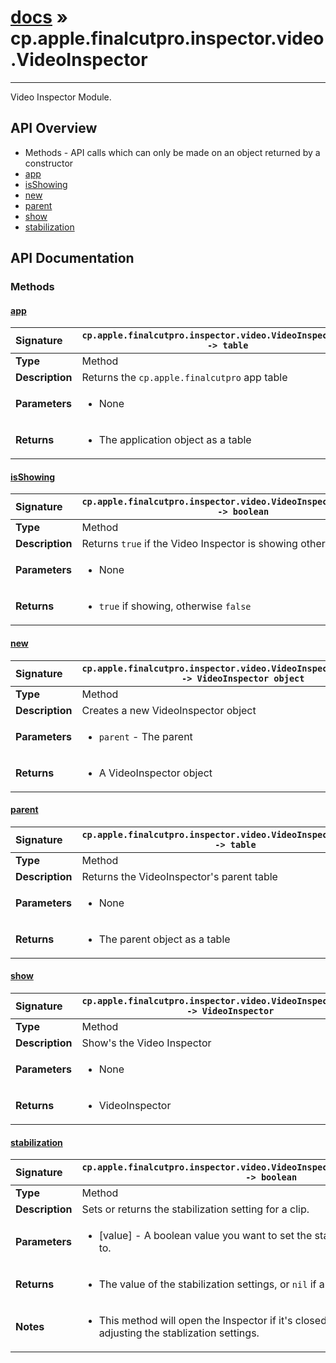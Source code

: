 # [docs](index.md) » cp.apple.finalcutpro.inspector.video.VideoInspector
---

Video Inspector Module.

## API Overview
* Methods - API calls which can only be made on an object returned by a constructor
 * [app](#app)
 * [isShowing](#isshowing)
 * [new](#new)
 * [parent](#parent)
 * [show](#show)
 * [stabilization](#stabilization)

## API Documentation

### Methods

#### [app](#app)
| <span style="float: left;">**Signature**</span> | <span style="float: left;">`cp.apple.finalcutpro.inspector.video.VideoInspector:app() -> table` </span>                                                          |
| -----------------------------------------------------|---------------------------------------------------------------------------------------------------------|
| **Type**                                             | Method                                                                                         |
| **Description**                                      | Returns the `cp.apple.finalcutpro` app table                                                                                         |
| **Parameters**                                       | <ul><li>None</li></ul> |
| **Returns**                                          | <ul><li>The application object as a table</li></ul>          |

#### [isShowing](#isshowing)
| <span style="float: left;">**Signature**</span> | <span style="float: left;">`cp.apple.finalcutpro.inspector.video.VideoInspector:isShowing() -> boolean` </span>                                                          |
| -----------------------------------------------------|---------------------------------------------------------------------------------------------------------|
| **Type**                                             | Method                                                                                         |
| **Description**                                      | Returns `true` if the Video Inspector is showing otherwise `false`                                                                                         |
| **Parameters**                                       | <ul><li>None</li></ul> |
| **Returns**                                          | <ul><li>`true` if showing, otherwise `false`</li></ul>          |

#### [new](#new)
| <span style="float: left;">**Signature**</span> | <span style="float: left;">`cp.apple.finalcutpro.inspector.video.VideoInspector:new(parent) -> VideoInspector object` </span>                                                          |
| -----------------------------------------------------|---------------------------------------------------------------------------------------------------------|
| **Type**                                             | Method                                                                                         |
| **Description**                                      | Creates a new VideoInspector object                                                                                         |
| **Parameters**                                       | <ul><li>`parent`		- The parent</li></ul> |
| **Returns**                                          | <ul><li>A VideoInspector object</li></ul>          |

#### [parent](#parent)
| <span style="float: left;">**Signature**</span> | <span style="float: left;">`cp.apple.finalcutpro.inspector.video.VideoInspector:parent() -> table` </span>                                                          |
| -----------------------------------------------------|---------------------------------------------------------------------------------------------------------|
| **Type**                                             | Method                                                                                         |
| **Description**                                      | Returns the VideoInspector's parent table                                                                                         |
| **Parameters**                                       | <ul><li>None</li></ul> |
| **Returns**                                          | <ul><li>The parent object as a table</li></ul>          |

#### [show](#show)
| <span style="float: left;">**Signature**</span> | <span style="float: left;">`cp.apple.finalcutpro.inspector.video.VideoInspector:show() -> VideoInspector` </span>                                                          |
| -----------------------------------------------------|---------------------------------------------------------------------------------------------------------|
| **Type**                                             | Method                                                                                         |
| **Description**                                      | Show's the Video Inspector                                                                                         |
| **Parameters**                                       | <ul><li>None</li></ul> |
| **Returns**                                          | <ul><li>VideoInspector</li></ul>          |

#### [stabilization](#stabilization)
| <span style="float: left;">**Signature**</span> | <span style="float: left;">`cp.apple.finalcutpro.inspector.video.VideoInspector:stabilization([value]) -> boolean` </span>                                                          |
| -----------------------------------------------------|---------------------------------------------------------------------------------------------------------|
| **Type**                                             | Method                                                                                         |
| **Description**                                      | Sets or returns the stabilization setting for a clip.                                                                                         |
| **Parameters**                                       | <ul><li>[value] - A boolean value you want to set the stabilization setting for the clip to.</li></ul> |
| **Returns**                                          | <ul><li>The value of the stabilization settings, or `nil` if an error has occurred.</li></ul>          |
| **Notes**                                            | <ul><li>This method will open the Inspector if it's closed, and close it again after adjusting the stablization settings.</li></ul>                |

